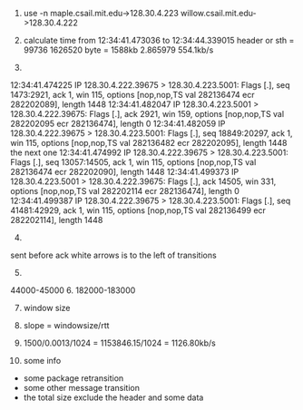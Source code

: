 1. use -n
maple.csail.mit.edu->128.30.4.223
willow.csail.mit.edu->128.30.4.222

2. calculate time
from 12:34:41.473036 
to 12:34:44.339015
header or sth = 99736
1626520 byte = 1588kb
2.865979
554.1kb/s

3. 
12:34:41.474225 IP 128.30.4.222.39675 > 128.30.4.223.5001: Flags [.], seq 1473:2921, ack 1, win 115, options [nop,nop,TS val 282136474 ecr 282202089], length 1448
12:34:41.482047 IP 128.30.4.223.5001 > 128.30.4.222.39675: Flags [.], ack 2921, win 159, options [nop,nop,TS val 282202095 ecr 282136474], length 0
12:34:41.482059 IP 128.30.4.222.39675 > 128.30.4.223.5001: Flags [.], seq 18849:20297, ack 1, win 115, options [nop,nop,TS val 282136482 ecr 282202095], length 1448
the next one
12:34:41.474992 IP 128.30.4.222.39675 > 128.30.4.223.5001: Flags [.], seq 13057:14505, ack 1, win 115, options [nop,nop,TS val 282136474 ecr 282202090], length 1448
12:34:41.499373 IP 128.30.4.223.5001 > 128.30.4.222.39675: Flags [.], ack 14505, win 331, options [nop,nop,TS val 282202114 ecr 282136474], length 0
12:34:41.499387 IP 128.30.4.222.39675 > 128.30.4.223.5001: Flags [.], seq 41481:42929, ack 1, win 115, options [nop,nop,TS val 282136499 ecr 282202114], length 1448


4. 
sent before ack
white arrows is to the left of transitions

5. 
44000-45000
6. 
182000-183000

7. window size   
8. slope = windowsize/rtt
9. 1500/0.0013/1024 = 1153846.15/1024 =  1126.80kb/s

10. some info       
* some package retransition
* some other message transition
* the total size exclude the header and some data
